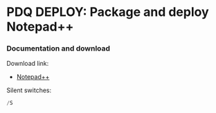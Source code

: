 # PDQ DEPLOY: Package and deploy Notepad++
### Documentation and download
Download link:

* [Notepad++](https://notepad-plus-plus.org/downloads/)

Silent switches:
```powershell
/S
```